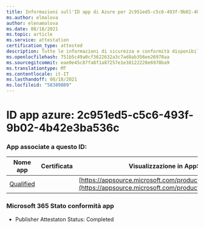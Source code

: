 ```yaml
---
title: Informazioni sull'ID app di Azure per 2c951ed5-c5c6-493f-9b02-4b42e3ba536c
ms.author: elmalova
author: elenamalova
ms.date: 08/18/2021
ms.topic: article
ms.service: attestation
certification_type: attested
description: Tutte le informazioni di sicurezza e conformità disponibili per 2c951ed5-c5c6-493f-9b02-4b42e3ba536c.
ms.openlocfilehash: 751b5c49a0cf3622632a3c7ad8ab356ee26978aa
ms.sourcegitcommit: eae0e45c87fa8f1a87257e1e38122228e6970ba9
ms.translationtype: MT
ms.contentlocale: it-IT
ms.lasthandoff: 08/18/2021
ms.locfileid: "58389809"
---
```

# <a name="azure-app-id-2c951ed5-c5c6-493f-9b02-4b42e3ba536c"></a>ID app azure: 2c951ed5-c5c6-493f-9b02-4b42e3ba536c


### <a name="apps-associated-with-this-id"></a>App associate a questo ID:
| **Nome app** | **Certificata** | **Visualizzazione in AppSource** |
|--------------|---------------|-----------------------|
| [Qualified](https://docs.microsoft.com/microsoft-365-app-certification/forward/WA200002720) |  | [https://appsource.microsoft.com/product/office/WA200002720](https://appsource.microsoft.com/product/office/WA200002720) |

### <a name="microsoft-365-app-compliance-status"></a>Microsoft 365 Stato conformità app
- Publisher Attestaton Status: Completed
